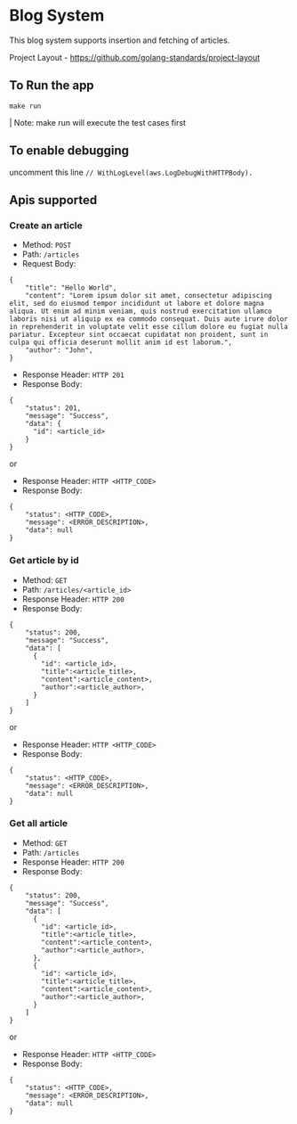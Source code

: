 # Blog System
This blog system supports insertion and fetching of articles.


Project Layout - https://github.com/golang-standards/project-layout

## To Run the app
```
make run
```
| Note: make run will execute the test cases first


## To enable debugging 
uncomment this line `// WithLogLevel(aws.LogDebugWithHTTPBody).`



## Apis supported
### Create an article
- Method: `POST`
- Path: `/articles`
- Request Body:
```
{
    "title": "Hello World",
    "content": "Lorem ipsum dolor sit amet, consectetur adipiscing elit, sed do eiusmod tempor incididunt ut labore et dolore magna aliqua. Ut enim ad minim veniam, quis nostrud exercitation ullamco laboris nisi ut aliquip ex ea commodo consequat. Duis aute irure dolor in reprehenderit in voluptate velit esse cillum dolore eu fugiat nulla pariatur. Excepteur sint occaecat cupidatat non proident, sunt in culpa qui officia deserunt mollit anim id est laborum.",
    "author": "John",
}
```
- Response Header: `HTTP 201`
- Response Body:
```
{
    "status": 201,
    "message": "Success",
    "data": {
      "id": <article_id>
    }
}
```
or
- Response Header: `HTTP <HTTP_CODE>`
- Response Body:
```
{
    "status": <HTTP_CODE>,
    "message": <ERROR_DESCRIPTION>,
    "data": null
}
```

### Get article by id
- Method: `GET`
- Path: `/articles/<article_id>`
- Response Header: `HTTP 200`
- Response Body:
```
{
    "status": 200,
    "message": "Success",
    "data": [
      {
        "id": <article_id>,
        "title":<article_title>,
        "content":<article_content>,
        "author":<article_author>,
      }
    ]
}
```
or
- Response Header: `HTTP <HTTP_CODE>`
- Response Body:
```
{
    "status": <HTTP_CODE>,
    "message": <ERROR_DESCRIPTION>,
    "data": null
}
```

### Get all article
- Method: `GET`
- Path: `/articles`
- Response Header: `HTTP 200`
- Response Body:
```
{
    "status": 200,
    "message": "Success",
    "data": [
      {
        "id": <article_id>,
        "title":<article_title>,
        "content":<article_content>,
        "author":<article_author>,
      },
      {
        "id": <article_id>,
        "title":<article_title>,
        "content":<article_content>,
        "author":<article_author>,
      }
    ]
}
```
or
- Response Header: `HTTP <HTTP_CODE>`
- Response Body:
```
{
    "status": <HTTP_CODE>,
    "message": <ERROR_DESCRIPTION>,
    "data": null
}
```